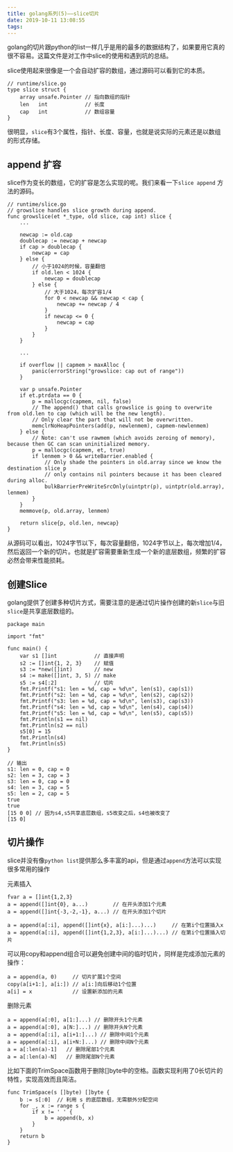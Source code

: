 ```yaml
---
title: golang系列(5)——slice切片
date: 2019-10-11 13:08:55
tags:
---
```


golang的切片跟python的list一样几乎是用的最多的数据结构了，如果要用它真的很不容易。这篇文件是对工作中slice的使用和遇到坑的总结。

<!-- more -->

slice使用起来很像是一个会自动扩容的数组，通过源码可以看到它的本质。

```golang
// runtime/slice.go
type slice struct {
	array unsafe.Pointer // 指向数组的指针
	len   int            // 长度
	cap   int            // 数组容量
}
```

很明显，`slice`有3个属性，指针、长度、容量，也就是说实际的元素还是以数组的形式存储。



## append 扩容

slice作为变长的数组，它的扩容是怎么实现的呢。我们来看一下`slice append` 方法的源码。


```golang
// runtime/slice.go
// growslice handles slice growth during append.
func growslice(et *_type, old slice, cap int) slice {
    ...

    newcap := old.cap
	doublecap := newcap + newcap
	if cap > doublecap {
		newcap = cap
	} else {
        // 小于1024的时候，容量翻倍
		if old.len < 1024 {
			newcap = doublecap
		} else {
            // 大于1024，每次扩容1/4
			for 0 < newcap && newcap < cap {
				newcap += newcap / 4
			}
			if newcap <= 0 {
				newcap = cap
			}
		}
    }
    
    ...

    if overflow || capmem > maxAlloc {
        panic(errorString("growslice: cap out of range"))
	}

	var p unsafe.Pointer
	if et.ptrdata == 0 {
		p = mallocgc(capmem, nil, false)
		// The append() that calls growslice is going to overwrite from old.len to cap (which will be the new length).
		// Only clear the part that will not be overwritten.
		memclrNoHeapPointers(add(p, newlenmem), capmem-newlenmem)
	} else {
		// Note: can't use rawmem (which avoids zeroing of memory), because then GC can scan uninitialized memory.
		p = mallocgc(capmem, et, true)
		if lenmem > 0 && writeBarrier.enabled {
			// Only shade the pointers in old.array since we know the destination slice p
			// only contains nil pointers because it has been cleared during alloc.
			bulkBarrierPreWriteSrcOnly(uintptr(p), uintptr(old.array), lenmem)
		}
	}
    memmove(p, old.array, lenmem)
    
    return slice{p, old.len, newcap}
}
```

从源码可以看出，1024字节以下，每次容量翻倍，1024字节以上，每次增加1/4，然后返回一个新的切片。也就是扩容需要重新生成一个新的底层数组，频繁的扩容必然会带来性能损耗。

## 创建Slice

golang提供了创建多种切片方式，需要注意的是通过切片操作创建的新`slice`与旧`slice`是共享底层数组的。

```
package main

import "fmt"

func main() {
	var s1 []int            // 直接声明
	s2 := []int{1, 2, 3}    // 赋值
	s3 := *new([]int)       // new
	s4 := make([]int, 3, 5) // make
	s5 := s4[:2]            // 切片
	fmt.Printf("s1: len = %d, cap = %d\n", len(s1), cap(s1))
	fmt.Printf("s2: len = %d, cap = %d\n", len(s2), cap(s2))
	fmt.Printf("s3: len = %d, cap = %d\n", len(s3), cap(s3))
	fmt.Printf("s4: len = %d, cap = %d\n", len(s4), cap(s4))
	fmt.Printf("s5: len = %d, cap = %d\n", len(s5), cap(s5))
    fmt.Println(s1 == nil)
	fmt.Println(s2 == nil)
    s5[0] = 15
	fmt.Println(s4)
	fmt.Println(s5)
}

// 输出
s1: len = 0, cap = 0
s2: len = 3, cap = 3
s3: len = 0, cap = 0
s4: len = 3, cap = 5
s5: len = 2, cap = 5
true
true
[15 0 0] // 因为s4,s5共享底层数组，s5改变之后，s4也被改变了
[15 0]
```

## 切片操作

slice并没有像`python list`提供那么多丰富的api，但是通过`append`方法可以实现很多常用的操作

元素插入

```golang
fvar a = []int{1,2,3}
a = append([]int{0}, a...)        // 在开头添加1个元素
a = append([]int{-3,-2,-1}, a...) // 在开头添加1个切片

a = append(a[:i], append([]int{x}, a[i:]...)...)     // 在第i个位置插入x
a = append(a[:i], append([]int{1,2,3}, a[i:]...)...) // 在第i个位置插入切片
```

可以用copy和append组合可以避免创建中间的临时切片，同样是完成添加元素的操作：
```golang
a = append(a, 0)     // 切片扩展1个空间
copy(a[i+1:], a[i:]) // a[i:]向后移动1个位置
a[i] = x             // 设置新添加的元素
```

删除元素
```golang
a = append(a[:0], a[1:]...) // 删除开头1个元素
a = append(a[:0], a[N:]...) // 删除开头N个元素
a = append(a[:i], a[i+1:]...) // 删除中间1个元素
a = append(a[:i], a[i+N:]...) // 删除中间N个元素
a = a[:len(a)-1]   // 删除尾部1个元素
a = a[:len(a)-N]   // 删除尾部N个元素
```

比如下面的TrimSpace函数用于删除[]byte中的空格。函数实现利用了0长切片的特性，实现高效而且简洁。

```golang
func TrimSpace(s []byte) []byte {
    b := s[:0]  // 利用 s 的底层数组，无需额外分配空间
    for _, x := range s {
        if x != ' ' {
            b = append(b, x)
        }
    }
    return b
}
```